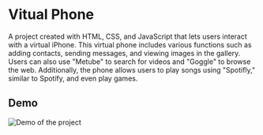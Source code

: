 # Vitual Phone
A project created with HTML, CSS, and JavaScript that lets users interact with a virtual iPhone. This virtual phone includes various functions such as adding contacts, sending messages, and viewing images in the gallery. Users can also use "Metube" to search for videos and "Goggle" to browse the web. Additionally, the phone allows users to play songs using "Spotifly," similar to Spotify, and even play games.

## Demo
![Demo of the project]([https://media.giphy.com/media/qntK1KZVwnyAZfLMxE/giphy.gif)

